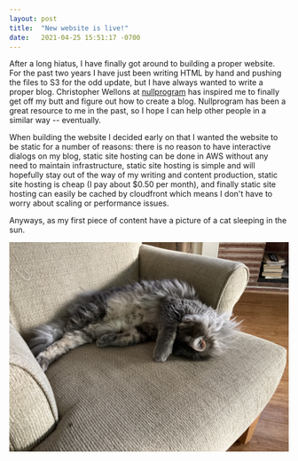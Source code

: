```yaml
---
layout: post
title:  "New website is live!"
date:   2021-04-25 15:51:17 -0700
---
```

After a long hiatus, I have finally got around to building a proper website. For the past two years I have just been writing HTML by hand and pushing the files to S3 for the odd update, but I have always wanted to write a proper blog. Christopher Wellons at [nullprogram](https://nullprogram.com/) has inspired me to finally get off my butt and figure out how to create a blog. Nullprogram has been a great resource to me in the past, so I hope I can help other people in a similar way -- eventually.

When building the website I decided early on that I wanted the website to be static for a number of reasons: there is no reason to have interactive dialogs on my blog, static site hosting can be done in AWS without any need to maintain infrastructure, static site hosting is simple and will hopefully stay out of the way of my writing and content production, static site hosting is cheap (I pay about $0.50 per month), and finally static site hosting can easily be cached by cloudfront which means I don't have to worry about scaling or performance issues.

Anyways, as my first piece of content have a picture of a cat sleeping in the sun.

![cat](/assets/IMG_0698.JPEG)
